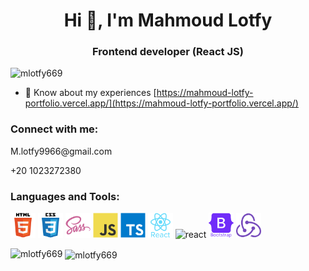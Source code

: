 <h1 align="center">Hi 👋, I'm Mahmoud Lotfy</h1>
<h3 align="center">Frontend developer (React JS)</h3>

<p align="left"> <img src="https://komarev.com/ghpvc/?username=mlotfy669&label=Profile%20views&color=0e75b6&style=flat" alt="mlotfy669" /> </p>

- 📄 Know about my experiences [https://mahmoud-lotfy-portfolio.vercel.app/](https://mahmoud-lotfy-portfolio.vercel.app/)

<h3 align="left">Connect with me:</h3>
<p align="left">M.lotfy9966@gmail.com</p>
<p align="left">+20 1023272380</p>

<h3 align="left">Languages and Tools:</h3>
<p align="left">
	<img src="https://raw.githubusercontent.com/devicons/devicon/master/icons/html5/html5-original-wordmark.svg" alt="html5" width="40" height="40"/>
	<img src="https://raw.githubusercontent.com/devicons/devicon/master/icons/css3/css3-original-wordmark.svg" alt="css3" width="40" height="40"/> 
	<img src="https://raw.githubusercontent.com/devicons/devicon/master/icons/sass/sass-original.svg" alt="sass" width="40" height="40"/>
	<img src="https://raw.githubusercontent.com/devicons/devicon/master/icons/javascript/javascript-original.svg" alt="javascript" width="40" height="40"/>
	<img src="https://raw.githubusercontent.com/devicons/devicon/master/icons/typescript/typescript-original.svg" alt="typescript" width="40" height="40"/>
	<img src="https://raw.githubusercontent.com/devicons/devicon/master/icons/react/react-original-wordmark.svg" alt="react" width="40" height="40"/>
	<img src="https://www.google.com/search?sca_esv=729edc120b86c4d9&rlz=1C1ASVC_arEG1052EG1052&sxsrf=ACQVn08D_pgZdp_XEvEZ5LCkBHsgm5uYtA:1706605737006&q=react-query+image+url&tbm=isch&source=lnms&sa=X&ved=2ahUKEwik-ubl4YSEAxUi4QIHHTR2D1AQ0pQJegQICxAB&biw=1920&bih=911&dpr=1#imgrc=GhNYJdsRe9Pj9M" alt="react" width="40" height="40"/>
	<img src="https://raw.githubusercontent.com/devicons/devicon/master/icons/bootstrap/bootstrap-plain-wordmark.svg" alt="bootstrap" width="40" height="40"/>
	<img src="https://raw.githubusercontent.com/devicons/devicon/master/icons/redux/redux-original.svg" alt="redux" width="40" height="40"/> 
</p>

<p><img align="left" src="https://github-readme-stats.vercel.app/api/top-langs?username=mlotfy669&show_icons=true&locale=en&layout=compact" alt="mlotfy669" /></p>

<p>&nbsp;<img align="center" src="https://github-readme-stats.vercel.app/api?username=mlotfy669&show_icons=true&locale=en" alt="mlotfy669" /></p>

